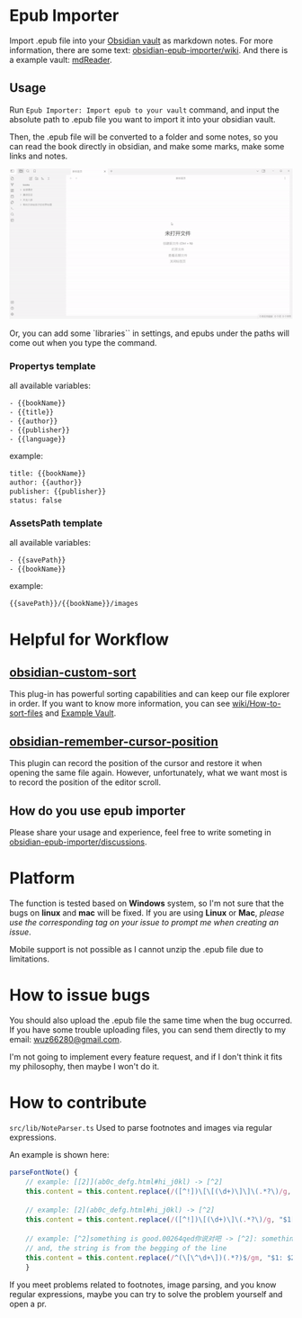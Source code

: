 # Epub Importer

Import .epub file into your [Obsidian vault](https://obsidian.md/) as markdown notes. For more information, there are some text: [obsidian-epub-importer/wiki](https://github.com/aoout/obsidian-epub-importer/wiki). And there is a example vault: [mdReader](https://github.com/aoout/mdReader).

## Usage

Run `Epub Importer: Import epub to your vault` command, and input the absolute path to .epub file you want to import it into your obsidian vault.

Then, the .epub file will be converted to a folder and some notes, 
so you can read the book directly in obsidian, and make some marks, make some links and notes.

![](assets/demo.gif)

Or, you can add some `libraries`` in settings, and epubs under the paths will come out when you type the command.

### Propertys template

all available variables:

```
- {{bookName}}
- {{title}}
- {{author}}
- {{publisher}}
- {{language}}
```

example:

```
title: {{bookName}}
author: {{author}}
publisher: {{publisher}}
status: false
```

### AssetsPath template

all available variables:

```
- {{savePath}}
- {{bookName}}
```

example:

```
{{savePath}}/{{bookName}}/images
```
# Helpful for Workflow

## [obsidian-custom-sort](https://github.com/SebastianMC/obsidian-custom-sort)

This plug-in has powerful sorting capabilities and can keep our file explorer in order. If you want to know more information, you can see [wiki/How-to-sort-files](https://github.com/aoout/obsidian-epub-importer/wiki/How-to-sort-files%3F) and [Example Vault](https://github.com/aoout/mdReader).

## [obsidian-remember-cursor-position](https://github.com/dy-sh/obsidian-remember-cursor-position)

This plugin can record the position of the cursor and restore it when opening the same file again. However, unfortunately, what we want most is to record the position of the editor scroll.

## How do you use epub importer

Please share your usage and experience, feel free to write someting in [obsidian-epub-importer/discussions](https://github.com/aoout/obsidian-epub-importer/discussions).

# Platform

The function is tested based on **Windows** system, so I'm not sure that the bugs on **linux** and **mac** will be fixed. If you are using **Linux** or **Mac**, _please use the corresponding tag on your issue to prompt me when creating an issue_.

Mobile support is not possible as I cannot unzip the .epub file due to limitations.

# How to issue bugs

You should also upload the .epub file the same time when the bug occurred. If you have some trouble uploading files, you can send them directly to my email: wuz66280@gmail.com.

I'm not going to implement every feature request, and if I don't think it fits my philosophy, then maybe I won't do it.

# How to contribute

`src/lib/NoteParser.ts` Used to parse footnotes and images via regular expressions.

An example is shown here:

```ts
parseFontNote() {
    // example: [[2]](ab0c_defg.html#hi_j0kl) -> [^2]
    this.content = this.content.replace(/([^!])\[\[(\d+)\]\]\(.*?\)/g, "$1[^$2]");

    // example: [2](ab0c_defg.html#hi_j0kl) -> [^2]
    this.content = this.content.replace(/([^!])\[(\d+)\]\(.*?\)/g, "$1[^$2]");

    // example: [^2]something is good.00264qed你说对吧 -> [^2]: something is good.00264qed你说对吧
    // and, the string is from the begging of the line
    this.content = this.content.replace(/^(\[\^\d+\])(.*?)$/gm, "$1: $2");
	}
```

If you meet problems related to footnotes, image parsing, and you know regular expressions, maybe you can try to solve the problem yourself and open a pr.
